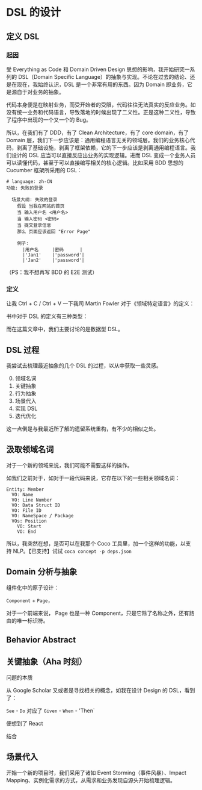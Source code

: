 # DSL 的设计

## 定义 DSL

### 起因 

受 Everything as Code 和 Domain Driven Design 思想的影响，我开始研究一系列的 DSL（Domain Specific Language）的抽象与实现。不论在过去的结论、还是在现在，我始终认识，DSL 是一个非常有用的东西。因为 Domain 即业务，它是源自于对业务的抽象。

代码本身便是在映射业务，而受开始者的受限，代码往往无法真实的反应业务。如没有统一业务和代码语言，导致落地的时候出现了二义性。正是这种二义性，导致了程序中出现的一个又一个的 Bug。

所以，在我们有了 DDD，有了  Clean Architecture，有了 core domain，有了 Domain 层，我们下一步应该是：通用编程语言无关的领域层。我们的业务核心代码，剥离了基础设施，剥离了框架依赖，它的下一步应该是剥离通用编程语言。我们设计的 DSL 应当可以直接反应出业务的实现逻辑。进而 DSL 变成一个业务人员可以读懂代码，甚至于可以直接编写相关的核心逻辑。比如采用 BDD 思想的 Cucumber 框架所采用的 DSL：

```
# language: zh-CN
功能: 失败的登录

  场景大纲: 失败的登录
    假设 当我在网站的首页
    当 输入用户名 <用户名>
    当 输入密码 <密码>
    当 提交登录信息
    那么 页面应该返回 "Error Page"

    例子:
      |用户名     |密码      |
      |'Jan1'    |'password'|
      |'Jan2'    |'password'|
```

（PS：我不想再写 BDD 的 E2E 测试）



### 定义

让我 Ctrl + C / Ctrl + V 一下我司 Martin Fowler 对于《领域特定语言》的定义：

书中对于 DSL 的定义有三种类型：

而在这篇文章中，我们主要讨论的是数据型 DSL。

## DSL 过程

我尝试去梳理最近抽象的几个 DSL 的过程，以从中获取一些灵感。

0. 领域名词
1. 关键抽象
2. 行为抽象
3. 场景代入
4. 实现 DSL
5. 迭代优化



这一点倒是与我最近所了解的遗留系统重构，有不少的相似之处。


## 汲取领域名词

对于一个新的领域来说，我们可能不需要这样的操作。

如我们之前对于，如对于一段代码来说，它存在以下的一些相关领域名词：

```dsl
Entity: Member
  VO: Name
  VO: Line Number
  VO: Data Struct ID
  VO: File ID
  VO: NameSpace / Package
  VOs: Position
    VO: Start
    VO: End
```

所以，我突然在想，是否可以在我那个 Coco 工具里，加一个这样的功能，以支持 NLP。【已支持】试试  `coca concept -p deps.json`

## Domain 分析与抽象


组件化中的原子设计：

`Component` + `Page`，

对于一个前端来说， Page 也是一种 Component，只是它除了名称之外，还有路由的唯一标识符。

## Behavior Abstract



## 关键抽象（Aha 时刻）

问题的本质

从 Google Scholar 又或者是寻找相关的概念，如我在设计  Design 的 DSL，看到了：

`See` - `Do` 对应了 `Given` - `When` - 'Then`

便想到了 React

结合

## 场景代入

开始一个新的项目时，我们采用了诸如 Event Storming（事件风暴）、Impact Mapping、实例化需求的方式，从需求和业务发现自源头开始梳理逻辑。



